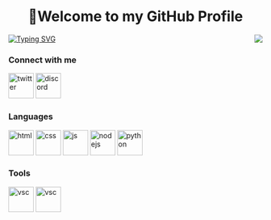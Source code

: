 <div><h1 align="center">👋Welcome to my GitHub Profile</h1></div>
<span align="left"><a href="https://git.io/typing-svg"><img src="https://readme-typing-svg.demolab.com?font=Open+Sans&size=30&duration=800&pause=500&vCenter=true&color=105783&width=300&lines=A+tech+enthusiast;A+programmer;A+singer;A+musician" alt="Typing SVG" /></a></span>
<span><a href="https://github.com/RaxTak"><img src="https://github-readme-stats.vercel.app/api?username=RaxTak&count_private=true&show_icons=true&theme=transparent&hide=issues&include_all_commits=true&hide_title=true&hide_border=true" align="right"/></a></span>
<div><h3 align="left">Connect with me</h3>
<p align="left"><a href="twitter.com/RaxTak"><img src="https://cliply.co/wp-content/uploads/2021/09/CLIPLY_372109260_TWITTER_LOGO_400.gif" width="50px" alt="twitter"/></a> <a href="https://discord.com/users/1000376285320728606"><img src="https://cliply.co/wp-content/uploads/2021/08/372108630_DISCORD_LOGO_400.gif" alt="discord" width="50px"></a></p>
</div>
<div><h3 align="left">Languages</h3>
 <p align="left"><a href="https://developer.mozilla.org/en-US/docs/Glossary/HTML5"><img src="https://skillicons.dev/icons?i=html&theme=dark" width="50px" alt="html"></a> <a href="https://www.w3schools.com/css/"><img src="https://skillicons.dev/icons?i=css&theme=dark" width="50px" alt="css"></a> <a href="https://www.w3schools.com/js/"><img src="https://skillicons.dev/icons?i=js&theme=dark" width="50px" alt="js"></a> <a href="https://nodejs.org/en/"><img src="https://skillicons.dev/icons?i=nodejs&theme=dark" width="50px" alt="nodejs"></a> <a href="https://www.python.org/"><img src="https://skillicons.dev/icons?i=python&theme=dark" width="50px" alt="python"></a></p>
</div>
<div>
<div><h3 align="left">Tools</h3>
<p align="left"><a href="https://code.visualstudio.com/"><img src="https://skillicons.dev/icons?i=vscode&theme=dark" width="50px" alt="vsc"></a> <a href="https://archlinux.org"><img src="https://upload.wikimedia.org/wikipedia/commons/thumb/a/a5/Archlinux-icon-crystal-64.svg/800px-Archlinux-icon-crystal-64.svg.png" height="50px" alt="vsc"></a></p>
</div>
